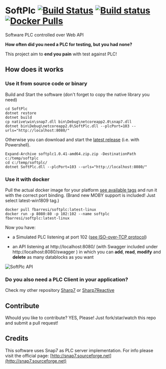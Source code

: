 # SoftPlc [![Build Status](https://travis-ci.org/fbarresi/SoftPlc.svg?branch=master)](https://travis-ci.org/fbarresi/SoftPlc) [![Build status](https://ci.appveyor.com/api/projects/status/bl05dyhpr3ah76y3?svg=true)](https://ci.appveyor.com/project/fbarresi/softplc) [![Docker Pulls](https://img.shields.io/docker/pulls/fbarresi/softplc.svg)](https://hub.docker.com/r/fbarresi/softplc/)
Software PLC controlled over Web API

**How often did you need a PLC for testing, but you had none?**

This project aim to **end you pain** with test against PLC!

## How does it works

### Use it from source code or binary 
Build and Start the software (don't forget to copy the native library you need)

```shell
cd SoftPlc
dotnet restore
dotnet build
cp native\win\snap7.dll bin\Debug\netcoreapp2.0\snap7.dll
dotnet bin\Debug\netcoreapp2.0\SoftPlc.dll --plcPort=103 --urls="http://localhost:8080/"
```

Otherwise you can download and start the [latest release](https://github.com/fbarresi/SoftPlc/releases/latest) (i.e. with Powershell).

```shell 
Expand-Archive softplc1.0.41-amd64.zip.zip -DestinationPath c:/temp/softplc
cd c:/temp/softplc/
dotnet SoftPlc.dll --plcPort=103 --urls="http://localhost:8080/"
```

### Use it with docker
Pull the actual docker image for your platform [see available tags](https://hub.docker.com/r/fbarresi/softplc/tags/) and run it with the correct port binding. (Brand new MOBY support is included! Just select latest-win1809 tag.)

```docker
docker pull fbarresi/softplc:latest-linux
docker run -p 8080:80 -p 102:102 --name softplc fbarresi/softplc:latest-linux
```

Now you have:

- a Simulated PLC listening at port 102 ([see ISO-over-TCP protocol](https://tools.ietf.org/html/rfc1006))

- an API listening at http://localhost:8080/  (with Swagger included under http://localhost:8080/swagger ) in which you can __add__, __read__, __modify__ and __delete__ as many datablocks as you want


![SoftPlc API](https://github.com/fbarresi/SoftPlc/raw/master/img/SoftPlc_API.png "Api")


### Do you also need a PLC Client in your application?

Check my other repository [Sharp7](https://github.com/fbarresi/Sharp7) or [Sharp7Reactive](https://github.com/evopro-ag/Sharp7Reactive)


## Contribute

Whould you like to contribute? YES, Please! Just fork/star/watch this repo and submit a pull request!

## Credits

This software uses Snap7 as PLC server implementation.
For info please visit the official page: [http://snap7.sourceforge.net](http://snap7.sourceforge.net)
